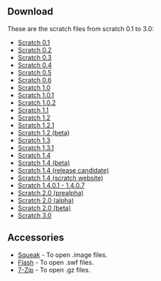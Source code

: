 ## Download
These are the scratch files from scratch 0.1 to 3.0:
* [Scratch 0.1](http://archive.glitch.pizza/mods/Scratch14Feb04.image)
* [Scratch 0.2](http://archive.glitch.pizza/mods/Scratch13Oct04.image)
* [Scratch 0.3](http://archive.glitch.pizza/mods/Scratch28Feb05.image)
* [Scratch 0.4](http://archive.glitch.pizza/mods/Scratch14Mar05.image)
* [Scratch 0.5](http://archive.glitch.pizza/mods/Scratch28May05.image)
* [Scratch 0.6](http://archive.glitch.pizza/mods/Scratch27Jul06.image)
* [Scratch 1.0](http://archive.glitch.pizza/mods/Scratch1.0.image)
* [Scratch 1.0.1](http://archive.glitch.pizza/mods/Scratch1.0.1.image)
* [Scratch 1.0.2](http://archive.glitch.pizza/mods/Scratch1.0.2.image)
* [Scratch 1.1](http://archive.glitch.pizza/mods/Scratch1.1.image)
* [Scratch 1.2](http://archive.glitch.pizza/mods/Scratch1.2.image)
* [Scratch 1.2.1](http://archive.glitch.pizza/mods/Scratch1.2.1.image)
* [Scratch 1.2 (beta)](http://archive.glitch.pizza/mods/Scratch1.2beta.image)
* [Scratch 1.3](http://archive.glitch.pizza/mods/Scratch1.3.image)
* [Scratch 1.3.1](http://archive.glitch.pizza/mods/Scratch1.3.1.image)
* [Scratch 1.4](http://archive.glitch.pizza/mods/Scratch1.4.image)
* [Scratch 1.4 (beta)](http://archive.glitch.pizza/mods/Scratch1.4beta.image)
* [Scratch 1.4 (release candidate)](http://archive.glitch.pizza/mods/Scratch1.4rc.image)
* [Scratch 1.4 (scratch website)](https://scratch.mit.edu/scratch_1.4)
* [Scratch 1.4.0.1 - 1.4.0.7](https://scratch.mit.edu/discuss/topic/47724/?page=1#post-396180)
* [Scratch 2.0 (prealpha)](http://subversion.assembla.com/svn/scratchr/app/webroot/static/experimental/Scratch.swf)
* [Scratch 2.0 (alpha)](https://github.com/GUI-CUI/Scratch2.0versions)
* [Scratch 2.0 (beta)](https://scratch.mit.edu/download/scratch2)
* [Scratch 3.0](https://scratch.mit.edu/download)
## Accessories
* [Squeak](https://squeak.org/downloads/) - To open .image files.
* [Flash](https://www.adobe.com/support/flashplayer/debug_downloads.html) - To open .swf files.
* [7-Zip](https://www.7-zip.org/download.html) - To open .gz files.